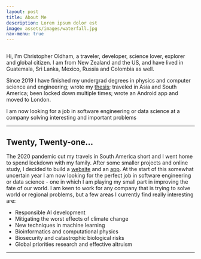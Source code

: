 ```yaml
---
layout: post
title: About Me
description: Lorem ipsum dolor est
image: assets/images/waterfall.jpg
nav-menu: true
---
```


<div class="row">
	<div class="6u 12u$(small)">
		<span class="image fit"><img src="{% link assets/images/memountain.jpg %}" alt="" /></span>
  </div>
  <div class="6u 12u$(small)">
		<p>Hi, I'm Christopher Oldham, a traveler, developer, science lover, explorer and global citizen. I am from New Zealand and the US, and have lived in Guatemala, Sri Lanka, Mexico, Russia and Colombia as well.</p>
    <p>Since 2019 I have finished my undergrad degrees in physics and computer science and engineering; wrote my <a href="404.html">thesis</a>; traveled in Asia and South America; been locked down multiple times; wrote an Android app and moved to London.</p>
    <p></p>
    <p>I am now looking for a job in software engineering or data science at a company solving interesting and important problems</p>
  </div>
</div>

<hr class="major" />

## Twenty, Twenty-one...

The 2020 pandemic cut my travels in South America short and I went home to spend lockdown with my family. After some smaller projects and online study, I decided to build a [website](404.html) and an [app](404.html). At the start of this somewhat uncertain year I am now looking for the perfect job in software engineering or data science - one in which I am playing my small part in improving the fate of our world. I am keen to work for any company that is trying to solve world or regional problems, but a few areas I currently find really interesting are:

- Responsible AI development
- Mitigating the worst effects of climate change
- New techniques in machine learning
- Bioinformatics and computational physics
- Biosecurity and catastrophic biological risks
- Global priorities research and effective altruism

<hr class="major"/>

<script src="https://www.amcharts.com/lib/3/ammap.js" type="text/javascript"></script>
<script src="https://www.amcharts.com/lib/3/maps/js/worldHigh.js" type="text/javascript"></script>
<script src="https://www.amcharts.com/lib/3/themes/dark.js" type="text/javascript"></script>
<div id="mapdiv" style="width: 1000px; height: 450px;"></div>
<script type="text/javascript">
var map = AmCharts.makeChart("mapdiv",{
type: "map",
theme: "dark",
projection: "lambert",
panEventsEnabled : true,
backgroundColor : "#535364",
backgroundAlpha : 0.25,
zoomControl: {
zoomControlEnabled : true
},
dataProvider : {
map : "worldHigh",
getAreasFromMap : true,
areas :
[
	{
		"id": "BE",
		"showAsSelected": true
	},
	{
		"id": "BG",
		"showAsSelected": true
	},
	{
		"id": "CZ",
		"showAsSelected": true
	},
	{
		"id": "FR",
		"showAsSelected": true
	},
	{
		"id": "DE",
		"showAsSelected": true
	},
	{
		"id": "GR",
		"showAsSelected": true
	},
	{
		"id": "IT",
		"showAsSelected": true
	},
	{
		"id": "NL",
		"showAsSelected": true
	},
	{
		"id": "PT",
		"showAsSelected": true
	},
	{
		"id": "RU",
		"showAsSelected": true
	},
	{
		"id": "ES",
		"showAsSelected": true
	},
	{
		"id": "CH",
		"showAsSelected": true
	},
	{
		"id": "TR",
		"showAsSelected": true
	},
	{
		"id": "GB",
		"showAsSelected": true
	},
	{
		"id": "VA",
		"showAsSelected": true
	},
	{
		"id": "CA",
		"showAsSelected": true
	},
	{
		"id": "DO",
		"showAsSelected": true
	},
	{
		"id": "GT",
		"showAsSelected": true
	},
	{
		"id": "MX",
		"showAsSelected": true
	},
	{
		"id": "US",
		"showAsSelected": true
	},
	{
		"id": "CO",
		"showAsSelected": true
	},
	{
		"id": "EG",
		"showAsSelected": true
	},
	{
		"id": "MA",
		"showAsSelected": true
	},
	{
		"id": "CN",
		"showAsSelected": true
	},
	{
		"id": "HK",
		"showAsSelected": true
	},
	{
		"id": "IN",
		"showAsSelected": true
	},
	{
		"id": "MY",
		"showAsSelected": true
	},
	{
		"id": "NP",
		"showAsSelected": true
	},
	{
		"id": "KR",
		"showAsSelected": true
	},
	{
		"id": "LK",
		"showAsSelected": true
	},
	{
		"id": "TH",
		"showAsSelected": true
	},
	{
		"id": "AE",
		"showAsSelected": true
	},
	{
		"id": "VN",
		"showAsSelected": true
	},
	{
		"id": "AU",
		"showAsSelected": true
	},
	{
		"id": "NZ",
		"showAsSelected": true
	}
]
},
areasSettings : {
autoZoom : true,
color : "#B4B4B7",
colorSolid : "#84ADE9",
selectedColor : "#84ADE9",
outlineColor : "#666666",
rollOverColor : "#9EC2F7",
rollOverOutlineColor : "#000000"
}
});
</script>
